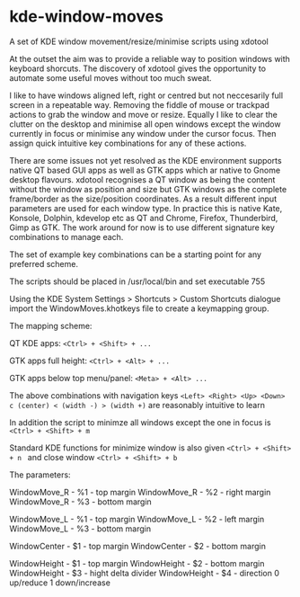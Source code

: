 # kde-window-moves
A set of KDE window movement/resize/minimise scripts using xdotool

At the outset the aim was to provide a reliable way to position windows with keyboard shorcuts. The discovery of xdotool gives the opportunity to automate some useful moves without too much sweat.

I like to have windows aligned left, right or centred but not neccesarily full screen in a repeatable way. Removing the fiddle of mouse or trackpad actions to grab the window and move or resize. Equally I like to clear the clutter on the desktop and minimise all open windows except the window currently in focus or minimise any window under the cursor focus. Then assign quick intuitive key combinations for any of these actions.

There are some issues not yet resolved as the KDE environment supports native QT based GUI apps as well as GTK apps which ar native to Gnome desktop flavours. xdotool recognises a QT window as being the content without the window as position and size but GTK windows as the complete frame/border as the size/position coordinates. As a result different input parameters are used for each window type. In practice this is native Kate, Konsole, Dolphin, kdevelop etc as QT and Chrome, Firefox, Thunderbird, Gimp as GTK. The work around for now is to use different signature key combinations to manage each.

The set of example key combinations can be a starting point for any preferred scheme.

The scripts should be placed in /usr/local/bin and set executable 755

Using the KDE System Settings > Shortcuts > Custom Shortcuts dialogue import the WindowMoves.khotkeys file to create a keymapping group.

The mapping scheme:

QT KDE apps: `<Ctrl> + <Shift> + ...`

GTK apps full height: `<Ctrl> + <Alt> + ...`

GTK apps below top menu/panel: `<Meta> + <Alt> ...`
  
The above combinations with navigation keys `<Left> <Right> <Up> <Down> c (center) < (width -) > (width +)` are reasonably intuitive to learn
  
In addition the script to minimze all windows except the one in focus is `<Ctrl> + <Shift> + m `

Standard KDE functions for minimize window is also given `<Ctrl> + <Shift> + n ` and close window `<Ctrl> + <Shift> + b `

The parameters:

WindowMove_R - %1 - top margin
WindowMove_R - %2 - right margin
WindowMove_R - %3 - bottom margin

WindowMove_L - %1 - top margin
WindowMove_L - %2 - left margin
WindowMove_L - %3 - bottom margin

WindowCenter - $1 - top margin
WindowCenter - $2 - bottom margin

WindowHeight - $1 - top margin
WindowHeight - $2 - bottom margin
WindowHeight - $3 - hight delta divider
WindowHeight - $4 - direction 0 up/reduce 1 down/increase



